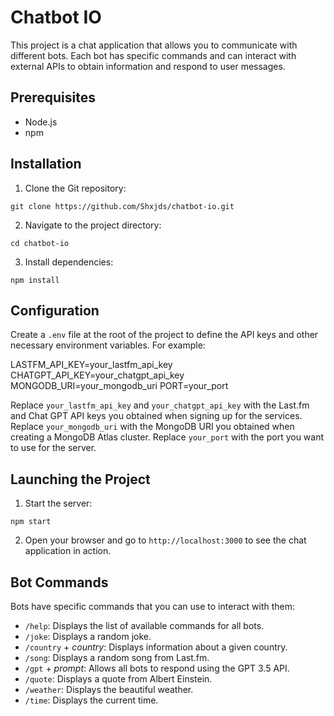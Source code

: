 # Chatbot IO

This project is a chat application that allows you to communicate with different bots. Each bot has specific commands and can interact with external APIs to obtain information and respond to user messages.

## Prerequisites

- Node.js
- npm

## Installation

1. Clone the Git repository:

`git clone https://github.com/Shxjds/chatbot-io.git`

2. Navigate to the project directory:

`cd chatbot-io`

3. Install dependencies:

`npm install`

## Configuration

Create a `.env` file at the root of the project to define the API keys and other necessary environment variables. For example:

LASTFM_API_KEY=your_lastfm_api_key
CHATGPT_API_KEY=your_chatgpt_api_key
MONGODB_URI=your_mongodb_uri
PORT=your_port

Replace `your_lastfm_api_key` and `your_chatgpt_api_key` with the Last.fm and Chat GPT API keys you obtained when signing up for the services.
Replace `your_mongodb_uri` with the MongoDB URI you obtained when creating a MongoDB Atlas cluster.
Replace `your_port` with the port you want to use for the server.

## Launching the Project

1. Start the server:

`npm start`

2. Open your browser and go to `http://localhost:3000` to see the chat application in action.

## Bot Commands

Bots have specific commands that you can use to interact with them:

- `/help`: Displays the list of available commands for all bots.
- `/joke`: Displays a random joke.
- `/country` + *country*: Displays information about a given country.
- `/song`: Displays a random song from Last.fm.
- `/gpt` + *prompt*: Allows all bots to respond using the GPT 3.5 API.
- `/quote`: Displays a quote from Albert Einstein.
- `/weather`: Displays the beautiful weather.
- `/time`: Displays the current time.